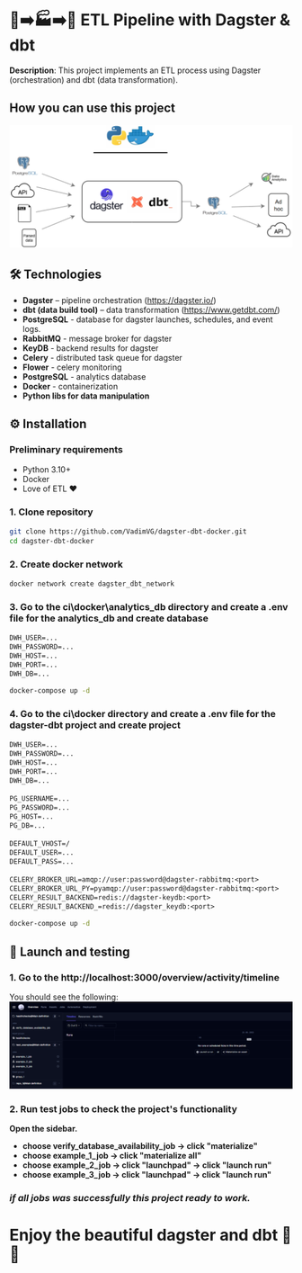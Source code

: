 # 🧩➡️🏭➡️🚛 ETL Pipeline with Dagster & dbt

**Description**: This project implements an ETL process using Dagster (orchestration) and dbt (data transformation).

## How you can use this project
![schema.png](/readme_images/diagram.png)

## 🛠️ Technologies
- **Dagster** – pipeline orchestration (https://dagster.io/)
- **dbt (data build tool)** – data transformation (https://www.getdbt.com/)
- **PostgreSQL** - database for dagster launches, schedules, and event logs.
- **RabbitMQ** - message broker for dagster
- **KeyDB** - backend results for dagster
- **Celery** - distributed task queue for dagster
- **Flower** - celery monitoring
- **PostgreSQL** - analytics database
- **Docker** - containerization
- **Python libs for data manipulation**

## ⚙️ Installation

### Preliminary requirements
- Python 3.10+
- Docker
- Love of ETL ❤️

### 1. Clone repository
```bash
git clone https://github.com/VadimVG/dagster-dbt-docker.git
cd dagster-dbt-docker
```

### 2. Create docker network
```bash
docker network create dagster_dbt_network
```


### 3. Go to the ci\docker\analytics_db directory and create a .env file for the analytics_db and create database
```
DWH_USER=...
DWH_PASSWORD=...
DWH_HOST=...
DWH_PORT=...
DWH_DB=...
```

```bash
docker-compose up -d
```
### 4. Go to the ci\docker directory and create a .env file for the dagster-dbt project and create project
```
DWH_USER=...
DWH_PASSWORD=...
DWH_HOST=...
DWH_PORT=...
DWH_DB=...

PG_USERNAME=...
PG_PASSWORD=...
PG_HOST=...
PG_DB=...

DEFAULT_VHOST=/
DEFAULT_USER=...
DEFAULT_PASS=...   

CELERY_BROKER_URL=amqp://user:password@dagster-rabbitmq:<port>
CELERY_BROKER_URL_PY=pyamqp://user:password@dagster-rabbitmq:<port>
CELERY_RESULT_BACKEND=redis://dagster-keydb:<port>
CELERY_RESULT_BACKEND_=redis://dagster_keydb:<port>
```

```bash
docker-compose up -d
```


## 🚀 Launch and testing

### 1. Go to the http://localhost:3000/overview/activity/timeline
You should see the following:
![start_page.png](readme_images\start_page.png)


### 2. Run test jobs to check the project's functionality
**Open the sidebar.**
- **choose verify_database_availability_job -> click "materialize"**
- **choose example_1_job -> click "materialize all"**
- **choose example_2_job -> click "launchpad" -> click "launch run"**
- **choose example_3_job -> click "launchpad" -> click "launch run"**

### ***if all jobs was successfully this project ready to work.***


# **Enjoy the beautiful dagster and dbt 🎉✨**







